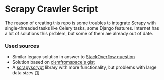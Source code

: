 # Scrapy Crawler Script

The reason of creating this repo is some troubles to integrate Scrapy with single-threaded tasks like Celery tasks, some Django features. Internet has a lot of solutions this problem, but some of them are already out of date.

### Used sources
- Similar legacy solution in answer to [StackOverflow question][stackoverflow-question]
- Solution based on [clemfromspace's gist][gist-of-clemfromspace]
- A [scrapyscrypt] library with more functionality, but problems with large data sizes [[1][scrapyscrypt-issue]]

<!-- Attachments -->
[gist-of-clemfromspace]: https://gist.github.com/clemfromspace/2edb88a79de3d6dde0d93c68354db385
[stackoverflow-question]: https://stackoverflow.com/questions/22116493/run-a-scrapy-spider-in-a-celery-task
[scrapyscrypt]: https://github.com/jschnurr/scrapyscript
[scrapyscrypt-issue]: https://github.com/jschnurr/scrapyscript/issues/3

